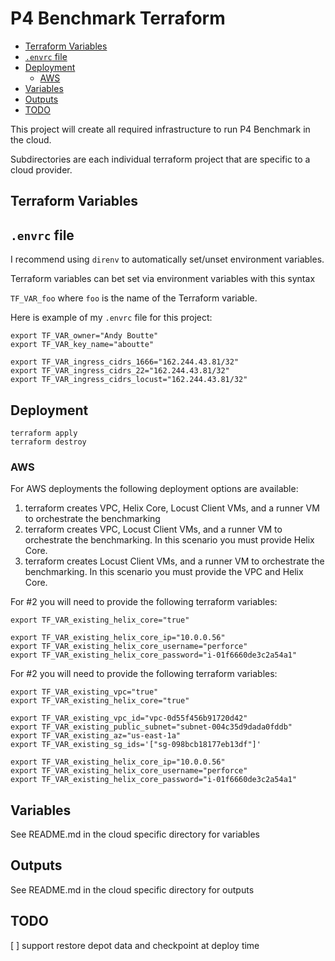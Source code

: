 
# P4 Benchmark Terraform

- [Terraform Variables](#terraform-variables)
- [`.envrc` file](#envrc-file)
- [Deployment](#deployment)
  - [AWS](#aws)
- [Variables](#variables)
- [Outputs](#outputs)
- [TODO](#todo)


This project will create all required infrastructure to run P4 Benchmark in the cloud.

Subdirectories are each individual terraform project that are specific to a cloud provider.




## Terraform Variables



## `.envrc` file

I recommend using `direnv` to automatically set/unset environment variables.

Terraform variables can bet set via environment variables with this syntax

`TF_VAR_foo` where `foo` is the name of the Terraform variable.


Here is example of my `.envrc` file for this project:

```
export TF_VAR_owner="Andy Boutte"
export TF_VAR_key_name="aboutte"

export TF_VAR_ingress_cidrs_1666="162.244.43.81/32"
export TF_VAR_ingress_cidrs_22="162.244.43.81/32"
export TF_VAR_ingress_cidrs_locust="162.244.43.81/32"
```

## Deployment

```
terraform apply
terraform destroy
```

### AWS

For AWS deployments the following deployment options are available:

1) terraform creates VPC, Helix Core, Locust Client VMs, and a runner VM to orchestrate the benchmarking
2) terraform creates VPC, Locust Client VMs, and a runner VM to orchestrate the benchmarking.  In this scenario you must provide Helix Core.
3) terraform creates Locust Client VMs, and a runner VM to orchestrate the benchmarking.  In this scenario you must provide the VPC and Helix Core.

For #2 you will need to provide the following terraform variables:

```
export TF_VAR_existing_helix_core="true"

export TF_VAR_existing_helix_core_ip="10.0.0.56"
export TF_VAR_existing_helix_core_username="perforce"
export TF_VAR_existing_helix_core_password="i-01f6660de3c2a54a1"
```

For #2 you will need to provide the following terraform variables:

```
export TF_VAR_existing_vpc="true"
export TF_VAR_existing_helix_core="true"

export TF_VAR_existing_vpc_id="vpc-0d55f456b91720d42"
export TF_VAR_existing_public_subnet="subnet-004c35d9dada0fddb"
export TF_VAR_existing_az="us-east-1a"
export TF_VAR_existing_sg_ids='["sg-098bcb18177eb13df"]'

export TF_VAR_existing_helix_core_ip="10.0.0.56"
export TF_VAR_existing_helix_core_username="perforce"
export TF_VAR_existing_helix_core_password="i-01f6660de3c2a54a1"
```

## Variables

See README.md in the cloud specific directory for variables

## Outputs

See README.md in the cloud specific directory for outputs


## TODO 

[ ] support restore depot data and checkpoint at deploy time